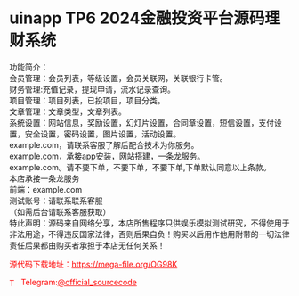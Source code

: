 # uinapp TP6 2024金融投资平台源码理财系统

功能简介：<br>会员管理：会员列表，等级设置，会员关联网，关联银行卡管。<br>财务管理:充值记录，提现申请，流水记录查询。<br>项目管理：项目列表，已投项目，项目分类。<br>文章管理：文章类型，文章列表。<br>系统设置：网站信息，奖励设置，幻灯片设置，合同章设置，短信设置，支付设置，安全设置，密码设置，图片设置，活动设置。<br>example.com，请联系客服了解后配合技术为你服务。<br>example.com，承接app安装，网站搭建，一条龙服务。<br>example.com。请不要下单，不要下单，不要下单,下单默认同意以上条款。<br>本店承接一条龙服务<br>前端：example.com<br>测试账号：请联系联系客服 <br>（如需后台请联系客服获取）<br>特此声明：源码来自网络分享，本店所售程序只供娱乐模拟测试研究，不得使用于非法用途，不得违反国家法律，否则后果自负！购买以后用作他用附带的一切法律责任后果都由购买者承担于本店无任何关系！<br>


<p style="color: red;">源代码下载地址：<a href="https://mega-file.org/OG98K" style="color: red;">https://mega-file.org/OG98K</a></p><p style="color: red;"><img src="https://cdn-icons-png.flaticon.com/512/2111/2111646.png" alt="Telegram Icon" style="width: 16px; vertical-align: middle; margin-right: 5px;">Telegram:<a href="https://t.me/official_sourcecode" style="color: red;">@official_sourcecode</a></p>